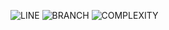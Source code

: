 ![LINE](https://img.shields.io/badge/line--coverage-97%25-brightgreen.svg)
![BRANCH](https://img.shields.io/badge/branch--coverage-66%25-yellow.svg)
![COMPLEXITY](https://img.shields.io/badge/complexity-1.24-brightgreen.svg)
